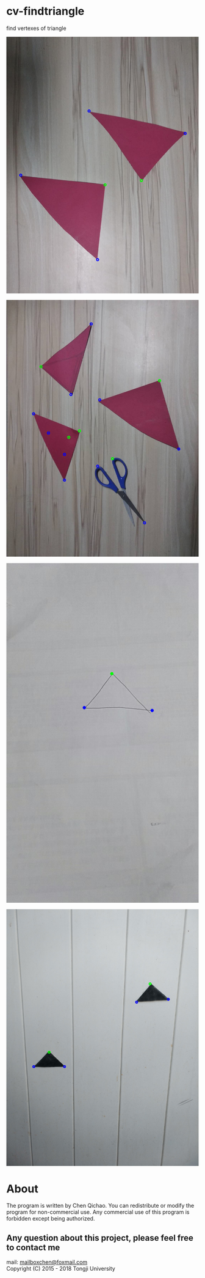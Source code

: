 # cv-findtriangle
find vertexes of triangle

![](https://github.com/cqc2/cv-findtriangle/blob/master/example/1.png) 

![](https://github.com/cqc2/cv-findtriangle/blob/master/example/2.png) 

![](https://github.com/cqc2/cv-findtriangle/blob/master/example/a.png) 

![](https://github.com/cqc2/cv-findtriangle/blob/master/example/example.png) 

# About
The program is written by Chen Qichao. You can redistribute or modify the program for non-commercial use. Any commercial use of this program is forbidden except being authorized.<br>

## Any question about this project, please feel free to contact me
mail: mailboxchen@foxmail.com <br>
Copyright (C) 2015 - 2018  Tongji University 
